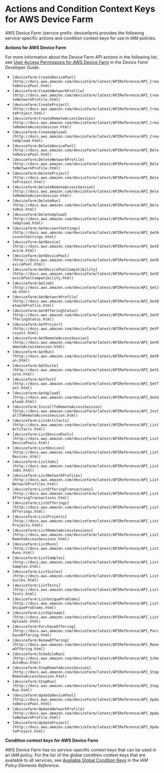 # Actions and Condition Context Keys for AWS Device Farm<a name="list_devicefarm"></a>

AWS Device Farm \(service prefix: devicefarm\) provides the following service\-specific actions and condition context keys for use in IAM policies\.

**Actions for AWS Device Farm**

For more information about the Device Farm API actions in the following list, see [User Access Permissions for AWS Device Farm](http://docs.aws.amazon.com/devicefarm/latest/developerguide/permissions.html) in the *Device Farm Developer Guide*\.
+ `[devicefarm:CreateDevicePool](http://docs.aws.amazon.com/devicefarm/latest/APIReference/API_CreateDevicePool.html)`
+ `[devicefarm:CreateNetworkProfile](http://docs.aws.amazon.com/devicefarm/latest/APIReference/API_CreateNetworkProfile.html)`
+ `[devicefarm:CreateProject](http://docs.aws.amazon.com/devicefarm/latest/APIReference/API_CreateProject.html)`
+ `[devicefarm:CreateRemoteAccessSession](http://docs.aws.amazon.com/devicefarm/latest/APIReference/API_CreateRemoteAccessSession.html)`
+ `[devicefarm:CreateUpload](http://docs.aws.amazon.com/devicefarm/latest/APIReference/API_CreateUpload.html)`
+ `[devicefarm:DeleteDevicePool](http://docs.aws.amazon.com/devicefarm/latest/APIReference/API_DeleteDevicePool.html)`
+ `[devicefarm:DeleteNetworkProfile](http://docs.aws.amazon.com/devicefarm/latest/APIReference/API_DeleteNetworkProfile.html)`
+ `[devicefarm:DeleteProject](http://docs.aws.amazon.com/devicefarm/latest/APIReference/API_DeleteProject.html)`
+ `[devicefarm:DeleteRemoteAccessSession](http://docs.aws.amazon.com/devicefarm/latest/APIReference/API_DeleteRemoteAccessSession.html)`
+ `[devicefarm:DeleteRun](http://docs.aws.amazon.com/devicefarm/latest/APIReference/API_DeleteRun.html)`
+ `[devicefarm:DeleteUpload](http://docs.aws.amazon.com/devicefarm/latest/APIReference/API_DeleteUpload.html)`
+ `[devicefarm:GetAccountSettings](http://docs.aws.amazon.com/devicefarm/latest/APIReference/API_GetAccountSettings.html)`
+ `[devicefarm:GetDevice](http://docs.aws.amazon.com/devicefarm/latest/APIReference/API_GetDevice.html)`
+ `[devicefarm:GetDevicePool](http://docs.aws.amazon.com/devicefarm/latest/APIReference/API_GetDevicePool.html)`
+ `[devicefarm:GetDevicePoolCompatibility](http://docs.aws.amazon.com/devicefarm/latest/APIReference/API_GetDevicePoolCompatibility.html)`
+ `[devicefarm:GetJob](http://docs.aws.amazon.com/devicefarm/latest/APIReference/API_GetJob.html)`
+ `[devicefarm:GetNetworkProfile](http://docs.aws.amazon.com/devicefarm/latest/APIReference/API_GetNetworkProfile.html)`
+ `[devicefarm:GetOfferingStatus](http://docs.aws.amazon.com/devicefarm/latest/APIReference/API_GetOfferingStatus.html)`
+ `[devicefarm:GetProject](http://docs.aws.amazon.com/devicefarm/latest/APIReference/API_GetProject.html)`
+ `[devicefarm:GetRemoteAccessSession](http://docs.aws.amazon.com/devicefarm/latest/APIReference/API_GetRemoteAccessSession.html)`
+ `[devicefarm:GetRun](http://docs.aws.amazon.com/devicefarm/latest/APIReference/API_GetRun.html)`
+ `[devicefarm:GetSuite](http://docs.aws.amazon.com/devicefarm/latest/APIReference/API_GetSuite.html)`
+ `[devicefarm:GetTest](http://docs.aws.amazon.com/devicefarm/latest/APIReference/API_GetTest.html)`
+ `[devicefarm:GetUpload](http://docs.aws.amazon.com/devicefarm/latest/APIReference/API_GetUpload.html)`
+ `[devicefarm:InstallToRemoteAccessSession](http://docs.aws.amazon.com/devicefarm/latest/APIReference/API_InstallToRemoteAccessSession.html)`
+ `[devicefarm:ListArtifacts](http://docs.aws.amazon.com/devicefarm/latest/APIReference/API_ListArtifacts.html)`
+ `[devicefarm:ListDevicePools](http://docs.aws.amazon.com/devicefarm/latest/APIReference/API_ListDevicePools.html)`
+ `[devicefarm:ListDevices](http://docs.aws.amazon.com/devicefarm/latest/APIReference/API_ListDevices.html)`
+ `[devicefarm:ListJobs](http://docs.aws.amazon.com/devicefarm/latest/APIReference/API_ListJobs.html)`
+ `[devicefarm:ListNetworkProfiles](http://docs.aws.amazon.com/devicefarm/latest/APIReference/API_ListNetworkProfiles.html)`
+ `[devicefarm:ListOfferingTransactions](http://docs.aws.amazon.com/devicefarm/latest/APIReference/API_ListOfferingTransactions.html)`
+ `[devicefarm:ListOfferings](http://docs.aws.amazon.com/devicefarm/latest/APIReference/API_ListOfferings.html)`
+ `[devicefarm:ListProjects](http://docs.aws.amazon.com/devicefarm/latest/APIReference/API_ListProjects.html)`
+ `[devicefarm:ListRemoteAccessSessions](http://docs.aws.amazon.com/devicefarm/latest/APIReference/API_ListRemoteAccessSessions.html)`
+ `[devicefarm:ListRuns](http://docs.aws.amazon.com/devicefarm/latest/APIReference/API_ListRuns.html)`
+ `[devicefarm:ListSamples](http://docs.aws.amazon.com/devicefarm/latest/APIReference/API_ListSamples.html)`
+ `[devicefarm:ListSuites](http://docs.aws.amazon.com/devicefarm/latest/APIReference/API_ListSuites.html)`
+ `[devicefarm:ListTests](http://docs.aws.amazon.com/devicefarm/latest/APIReference/API_ListTests.html)`
+ `[devicefarm:ListUniqueProblems](http://docs.aws.amazon.com/devicefarm/latest/APIReference/API_ListUniqueProblems.html)`
+ `[devicefarm:ListUploads](http://docs.aws.amazon.com/devicefarm/latest/APIReference/API_ListUploads.html)`
+ `[devicefarm:PurchaseOffering](http://docs.aws.amazon.com/devicefarm/latest/APIReference/API_PurchaseOffering.html)`
+ `[devicefarm:RenewOffering](http://docs.aws.amazon.com/devicefarm/latest/APIReference/API_RenewOffering.html)`
+ `[devicefarm:ScheduleRun](http://docs.aws.amazon.com/devicefarm/latest/APIReference/API_ScheduleRun.html)`
+ `[devicefarm:StopRemoteAccessSession](http://docs.aws.amazon.com/devicefarm/latest/APIReference/API_StopRemoteAccessSession.html)`
+ `[devicefarm:StopRun](http://docs.aws.amazon.com/devicefarm/latest/APIReference/API_StopRun.html)`
+ `[devicefarm:UpdateDevicePool](http://docs.aws.amazon.com/devicefarm/latest/APIReference/API_UpdateDevicePool.html)`
+ `[devicefarm:UpdateNetworkProfile](http://docs.aws.amazon.com/devicefarm/latest/APIReference/API_UpdateNetworkProfile.html)`
+ `[devicefarm:UpdateProject](http://docs.aws.amazon.com/devicefarm/latest/APIReference/API_UpdateProject.html)`

**Condition context keys for AWS Device Farm**

AWS Device Farm has no service\-specific context keys that can be used in an IAM policy\. For the list of the global condition context keys that are available to all services, see [Available Global Condition Keys](reference_policies_condition-keys.md#AvailableKeys) in the *IAM Policy Elements Reference*\.